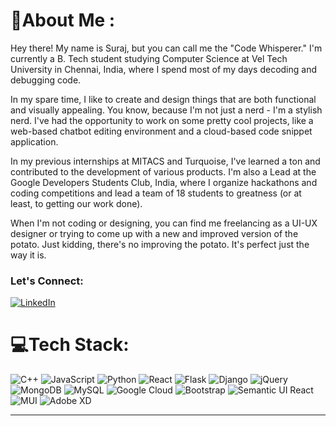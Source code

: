 # 💫About Me :

Hey there! My name is Suraj, but you can call me the "Code Whisperer." I'm currently a B. Tech student studying Computer Science at Vel Tech University in Chennai, India, where I spend most of my days decoding and debugging code. 

In my spare time, I like to create and design things that are both functional and visually appealing. You know, because I'm not just a nerd - I'm a stylish nerd. I've had the opportunity to work on some pretty cool projects, like a web-based chatbot editing environment and a cloud-based code snippet application. 

In my previous internships at MITACS and Turquoise, I've learned a ton and contributed to the development of various products. I'm also a Lead at the Google Developers Students Club, India, where I organize hackathons and coding competitions and lead a team of 18 students to greatness (or at least, to getting our work done). 

When I'm not coding or designing, you can find me freelancing as a UI-UX designer or trying to come up with a new and improved version of the potato. Just kidding, there's no improving the potato. It's perfect just the way it is.

### Let's Connect:
[![LinkedIn](https://img.shields.io/badge/LinkedIn-%230077B5.svg?logo=linkedin&logoColor=white)](https://linkedin.com/in/bythebug) 



# 💻Tech Stack:
![C++](https://img.shields.io/badge/c++-%2300599C.svg?style=for-the-badge&logo=c%2B%2B&logoColor=white) 
![JavaScript](https://img.shields.io/badge/javascript-%23323330.svg?style=for-the-badge&logo=javascript&logoColor=%23F7DF1E) 
![Python](https://img.shields.io/badge/python-3670A0?style=for-the-badge&logo=python&logoColor=ffdd54) 
![React](https://img.shields.io/badge/react-%2320232a.svg?style=for-the-badge&logo=react&logoColor=%2361DAFB) 
![Flask](https://img.shields.io/badge/flask-%23000.svg?style=for-the-badge&logo=flask&logoColor=white) 
![Django](https://img.shields.io/badge/django-%23092E20.svg?style=for-the-badge&logo=django&logoColor=white) 
![jQuery](https://img.shields.io/badge/jquery-%230769AD.svg?style=for-the-badge&logo=jquery&logoColor=white) 
![MongoDB](https://img.shields.io/badge/MongoDB-%234ea94b.svg?style=for-the-badge&logo=mongodb&logoColor=white) 
![MySQL](https://img.shields.io/badge/mysql-%2300f.svg?style=for-the-badge&logo=mysql&logoColor=white) 
![Google Cloud](https://img.shields.io/badge/Google%20Cloud-%234285F4.svg?style=for-the-badge&logo=goole-cloud&logoColor=white) 
![Bootstrap](https://img.shields.io/badge/bootstrap-%23563D7C.svg?style=for-the-badge&logo=bootstrap&logoColor=white) 
![Semantic UI React](https://img.shields.io/badge/Semantic%20UI%20React-%2335BDB2.svg?style=for-the-badge&logo=SemanticUIReact&logoColor=white) 
![MUI](https://img.shields.io/badge/MUI-%230081CB.svg?style=for-the-badge&logo=material-ui&logoColor=white) 
![Adobe XD](https://img.shields.io/badge/Adobe%20XD-470137?style=for-the-badge)

---
<!-- [![](https://visitcount.itsvg.in/api?id=bythebug&icon=0&color=0)](https://visitcount.itsvg.in) -->
